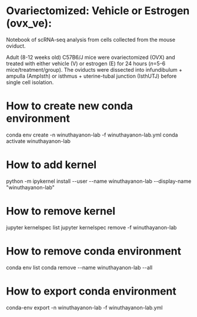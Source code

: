 # Ovariectomized: Vehicle or Estrogen (ovx_ve):

Notebook of scRNA-seq analysis from cells collected from the mouse oviduct.

Adult (8-12 weeks old) C57B6/J mice were ovariectomized (OVX) and treated with either vehicle (V) or estrogen (E) for 24 hours (*n*=5-6 mice/treatment/group). The oviducts were dissected into infundibulum + ampulla (AmpIsth) or isthmus + uterine-tubal junction (IsthUTJ) before single cell isolation.

# How to create new conda environment
conda env create -n winuthayanon-lab -f winuthayanon-lab.yml
conda activate winuthayanon-lab

# How to add kernel
python -m ipykernel install --user --name winuthayanon-lab --display-name "winuthayanon-lab"

# How to remove kernel
jupyter kernelspec list
jupyter kernelspec remove -f winuthayanon-lab

# How to remove conda environment
conda env list
conda remove --name winuthayanon-lab --all

# How to export conda environment
conda-env export -n winuthayanon-lab -f winuthayanon-lab.yml 
